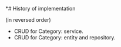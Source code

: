 *# History of implementation

(in reversed order)

* CRUD for Category: service.
* CRUD for Category: entity and repository.

